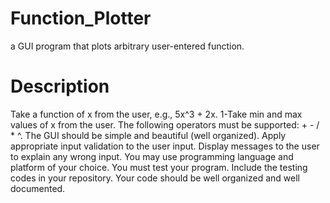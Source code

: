 # Function_Plotter
a GUI program that plots arbitrary user-entered function.
# Description
Take a function of x from the user, e.g., 5x^3 + 2x.
1-Take min and max values of x from the user.
The following operators must be supported: + - / * ^.
The GUI should be simple and beautiful (well organized).
Apply appropriate input validation to the user input.
Display messages to the user to explain any wrong input.
You may use programming language and platform of your choice.
You must test your program. Include the testing codes in your repository.
Your code should be well organized and well documented.
